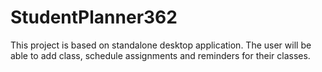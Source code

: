 # StudentPlanner362
This project is based on standalone desktop application. The user will be able to add class, schedule assignments and reminders for their classes.
